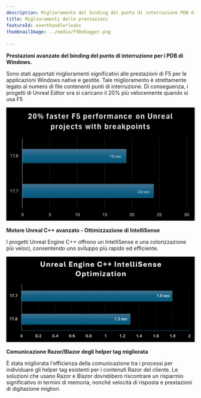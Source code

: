 ```yaml
---
description: Miglioramento del binding del punto di interruzione PDB di Windows e delle prestazioni IntelliSense del progetto Unreal Engine in C++, tra gli altri miglioramenti.
title: Miglioramenti delle prestazioni
featureId: eventhandlerleaks
thumbnailImage: ../media/F5Debugger.png

---
```



**Prestazioni avanzate del binding del punto di interruzione per i PDB di Windows.**

Sono stati apportati miglioramenti significativi alle prestazioni di F5 per le applicazioni Windows native e gestite. Tale miglioramento è strettamente legato al numero di file contenenti punti di interruzione.  Di conseguenza, i progetti di Unreal Editor ora si caricano il 20% più velocemente quando si usa F5

![Prestazioni del binding del punto di interruzione migliorate](../media/F5Debugger.png "Prestazioni del binding del punto di interruzione migliorate")


**Motore Unreal C++ avanzato - Ottimizzazione di IntelliSense**

I progetti Unreal Engine C++ offrono un IntelliSense e una colorizzazione più veloci, consentendo uno sviluppo più rapido ed efficiente. 


![Funzionalità IntelliSense migliorata](../media/17.8Intellisense.png "Funzionalità IntelliSense migliorata")



**Comunicazione Razor/Blazor degli helper tag migliorata**

È stata migliorata l'efficienza della comunicazione tra i processi per individuare gli helper tag esistenti per i contenuti Razor del cliente.   Le soluzioni che usano Razor e Blazor dovrebbero riscontrare un risparmio significativo in termini di memoria, nonché velocità di risposta e prestazioni di digitazione migliori.
